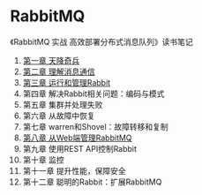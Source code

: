 # RabbitMQ
《RabbitMQ 实战 高效部署分布式消息队列》读书笔记

1. [第一章 天降奇兵](https://github.com/tangming579/rabbitmq-learn/blob/master/note/1-%E7%AC%AC%E4%B8%80%E7%AB%A0-%E5%A4%A9%E9%99%8D%E5%A5%87%E5%85%B5.md)
2. [第二章 理解消息通信](https://github.com/tangming579/rabbitmq-learn/blob/master/note/2-%E7%AC%AC%E4%BA%8C%E7%AB%A0%20%E7%90%86%E8%A7%A3%E6%B6%88%E6%81%AF%E9%80%9A%E4%BF%A1.md)
3. [第三章 运行和管理Rabbit](https://github.com/tangming579/rabbitmq-learn/blob/master/note/3-%E7%AC%AC%E4%B8%89%E7%AB%A0-%E8%BF%90%E8%A1%8C%E5%92%8C%E7%AE%A1%E7%90%86Rabbit.md)
4. 第四章 解决Rabbit相关问题：编码与模式
5. 第五章 集群并处理失败
6. 第六章 从故障中恢复
7. 第七章 warren和Shovel：故障转移和复制
8. [第八章 从Web端管理RabbitMQ](https://github.com/tangming579/rabbitmq-learn/blob/master/note/8-%E7%AC%AC%E5%85%AB%E7%AB%A0-%E4%BB%8EWeb%E7%AB%AF%E7%AE%A1%E7%90%86RabbitMQ.md)
9. 第九章 使用REST API控制Rabbit
10. 第十章 监控
11. 第十一章 提升性能，保障安全
12. 第十二章 聪明的Rabbit：扩展RabbitMQ